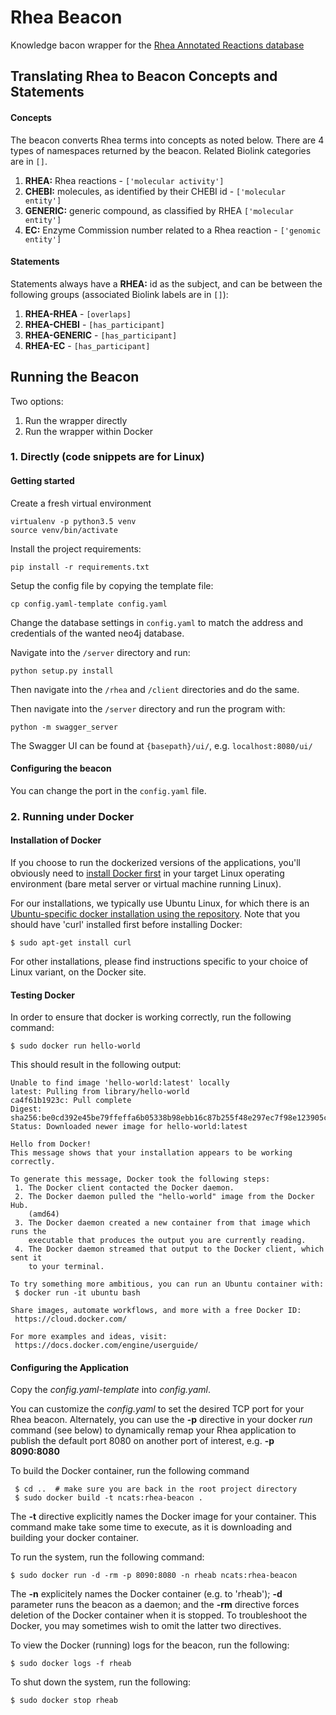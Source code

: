 # Rhea Beacon

Knowledge bacon wrapper for the [Rhea Annotated Reactions database](https://www.rhea-db.org/)

## Translating Rhea to Beacon Concepts and Statements

#### Concepts
The beacon converts Rhea terms into concepts as noted below. There are 4 types of namespaces returned by the beacon. Related Biolink categories are in `[]`.

1. **RHEA:** Rhea reactions - `['molecular activity']`
2. **CHEBI:** molecules, as identified by their CHEBI id - `['molecular entity']`
3. **GENERIC:** generic compound, as classified by RHEA `['molecular entity']`
4. **EC:** Enzyme Commission number related to a Rhea reaction - `['genomic entity']`

#### Statements
Statements always have a **RHEA:** id as the subject, and can be between the following groups (associated Biolink labels are in `[]`):

1. **RHEA-RHEA** - `[overlaps]`
2. **RHEA-CHEBI** - `[has_participant]`
3. **RHEA-GENERIC** - `[has_participant]`
4. **RHEA-EC** - `[has_participant]`

## Running the Beacon
Two options:

1. Run the wrapper directly
2. Run the wrapper within Docker

### 1. Directly (code snippets are for Linux)

#### Getting started

Create a fresh virtual environment
```
virtualenv -p python3.5 venv
source venv/bin/activate
```

Install the project requirements:
```
pip install -r requirements.txt
```

Setup the config file by copying the template file:
```
cp config.yaml-template config.yaml
``` 
Change the database settings in `config.yaml` to match the address and credentials of the wanted neo4j database.

Navigate into the `/server` directory and run:
```
python setup.py install
```

Then navigate into the `/rhea` and `/client` directories and do the same.

Then navigate into the `/server` directory and run the program with:
```
python -m swagger_server
```

The Swagger UI can be found at `{basepath}/ui/`, e.g. `localhost:8080/ui/`

#### Configuring the beacon
You can change the port in the `config.yaml` file.

### 2. Running under Docker

#### Installation of Docker

If you choose to run the dockerized versions of the applications, you'll obviously need to [install Docker first](https://docs.docker.com/engine/installation/) in your target Linux operating environment (bare metal server or virtual machine running Linux).

For our installations, we typically use Ubuntu Linux, for which there is an [Ubuntu-specific docker installation using the repository](https://docs.docker.com/engine/installation/linux/docker-ce/ubuntu/#install-using-the-repository).
Note that you should have 'curl' installed first before installing Docker:

```
$ sudo apt-get install curl
```

For other installations, please find instructions specific to your choice of Linux variant, on the Docker site.

#### Testing Docker

In order to ensure that docker is working correctly, run the following command:

```
$ sudo docker run hello-world
```

This should result in the following output:
```
Unable to find image 'hello-world:latest' locally
latest: Pulling from library/hello-world
ca4f61b1923c: Pull complete
Digest: sha256:be0cd392e45be79ffeffa6b05338b98ebb16c87b255f48e297ec7f98e123905c
Status: Downloaded newer image for hello-world:latest

Hello from Docker!
This message shows that your installation appears to be working correctly.

To generate this message, Docker took the following steps:
 1. The Docker client contacted the Docker daemon.
 2. The Docker daemon pulled the "hello-world" image from the Docker Hub.
    (amd64)
 3. The Docker daemon created a new container from that image which runs the
    executable that produces the output you are currently reading.
 4. The Docker daemon streamed that output to the Docker client, which sent it
    to your terminal.

To try something more ambitious, you can run an Ubuntu container with:
 $ docker run -it ubuntu bash

Share images, automate workflows, and more with a free Docker ID:
 https://cloud.docker.com/

For more examples and ideas, visit:
 https://docs.docker.com/engine/userguide/
```
#### Configuring the Application

Copy the *config.yaml-template* into *config.yaml*.

You can customize the *config.yaml* to set the desired TCP port for your Rhea beacon. Alternately, you can use the  **-p** directive in your docker *run* command (see below) to dynamically remap your Rhea application to publish the default port 8080 on another port of interest, e.g. **-p 8090:8080** 

To build the Docker container, run the following command

```
 $ cd ..  # make sure you are back in the root project directory
 $ sudo docker build -t ncats:rhea-beacon .
```

The **-t** directive explicitly names the Docker image for your container.  This command make take some time to execute, as it is downloading and building your docker container.

To run the system, run the following command:

```
$ sudo docker run -d -rm -p 8090:8080 -n rheab ncats:rhea-beacon
```

The **-n** explicitely names the Docker container (e.g. to 'rheab'); **-d** parameter runs the beacon as a daemon; and the **-rm** directive forces deletion of the Docker container when it is stopped. To troubleshoot the Docker, you may sometimes wish to omit the latter two directives.

To view the Docker (running) logs for the beacon, run the following:

```
$ sudo docker logs -f rheab
```

To shut down the system, run the following:

```
$ sudo docker stop rheab
```
